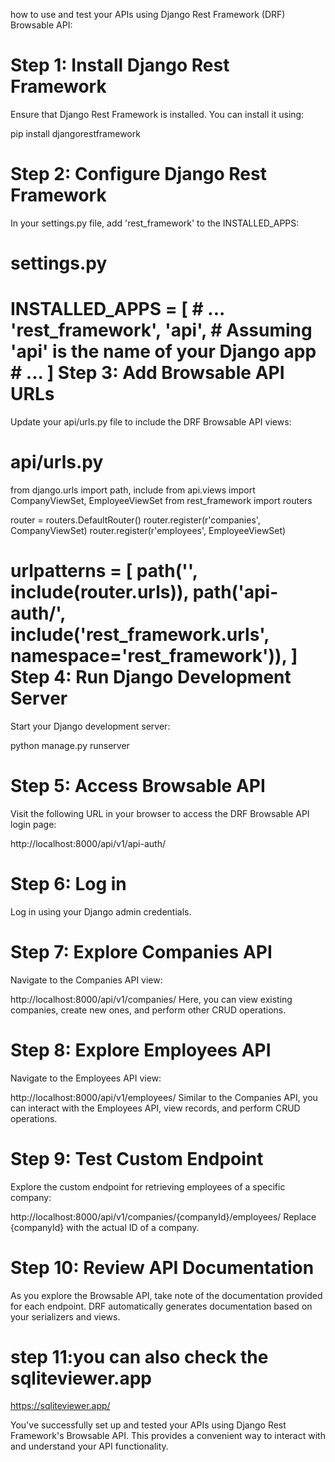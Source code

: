 how to use and test your APIs using Django Rest Framework (DRF) Browsable API:

Step 1: Install Django Rest Framework
=====================================
Ensure that Django Rest Framework is installed. You can install it using:


pip install djangorestframework


Step 2: Configure Django Rest Framework
=====================================
In your settings.py file, add 'rest_framework' to the INSTALLED_APPS:


# settings.py
INSTALLED_APPS = [
    # ...
    'rest_framework',
    'api',  # Assuming 'api' is the name of your Django app
    # ...
]
Step 3: Add Browsable API URLs
=====================================
Update your api/urls.py file to include the DRF Browsable API views:


# api/urls.py

from django.urls import path, include
from api.views import CompanyViewSet, EmployeeViewSet
from rest_framework import routers

router = routers.DefaultRouter()
router.register(r'companies', CompanyViewSet)
router.register(r'employees', EmployeeViewSet)

urlpatterns = [
    path('', include(router.urls)),
    path('api-auth/', include('rest_framework.urls', namespace='rest_framework')),
]
Step 4: Run Django Development Server
=====================================
Start your Django development server:

python manage.py runserver


Step 5: Access Browsable API
=====================================
Visit the following URL in your browser to access the DRF Browsable API login page:

http://localhost:8000/api/v1/api-auth/

Step 6: Log in
=====================================
Log in using your Django admin credentials.

Step 7: Explore Companies API
=====================================
Navigate to the Companies API view:


http://localhost:8000/api/v1/companies/
Here, you can view existing companies, create new ones, and perform other CRUD operations.

Step 8: Explore Employees API
=====================================
Navigate to the Employees API view:


http://localhost:8000/api/v1/employees/
Similar to the Companies API, you can interact with the Employees API, view records, and perform CRUD operations.

Step 9: Test Custom Endpoint
=====================================
Explore the custom endpoint for retrieving employees of a specific company:


http://localhost:8000/api/v1/companies/{companyId}/employees/
Replace {companyId} with the actual ID of a company.

Step 10: Review API Documentation
=====================================
As you explore the Browsable API, take note of the documentation provided for each endpoint. DRF automatically generates documentation based on your serializers and views.

step 11:you can also check the sqliteviewer.app
================================================
https://sqliteviewer.app/

You've successfully set up and tested your APIs using Django Rest Framework's Browsable API. This provides a convenient way to interact with and understand your API functionality.





